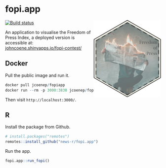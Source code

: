 
# fopi.app

<img src="./inst/logo/logo.png" align="right" height = 250>

<!-- badges: start -->
[![Build status](https://ci.appveyor.com/api/projects/status/ag7d9c622s5sq9ee?svg=true)](https://ci.appveyor.com/project/JohnCoene/fopi-app)
<!-- badges: end -->

An application to visualise the Freedom of Press Index, a deployed version is accessible at: [johncoene.shinyapps.io/fopi-contest/](https://johncoene.shinyapps.io/fopi-contest/)

## Docker

Pull the public image and run it.

```r
docker pull jcoenep/fopiapp
docker run --rm -p 3000:3838 jcoenep/fopiapp
```

Then visit `http://localhost:3000/`.

## R

Install the package from Github.

``` r
# install.packages("remotes")
remotes::install_github("news-r/fopi.app")
```

Run the app.

``` r
fopi.app::run_fopi()
```

